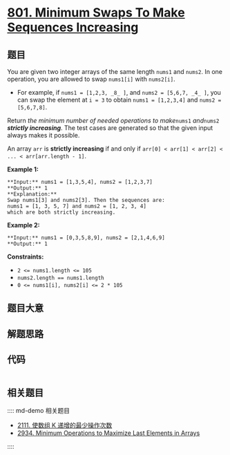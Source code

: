 # [801. Minimum Swaps To Make Sequences Increasing](https://leetcode.com/problems/minimum-swaps-to-make-sequences-increasing)

## 题目

You are given two integer arrays of the same length `nums1` and `nums2`. In
one operation, you are allowed to swap `nums1[i]` with `nums2[i]`.

  * For example, if `nums1 = [1,2,3, _8_ ]`, and `nums2 = [5,6,7, _4_ ]`, you can swap the element at `i = 3` to obtain `nums1 = [1,2,3,4]` and `nums2 = [5,6,7,8]`.

Return _the minimum number of needed operations to make_`nums1` _and_`nums2`
_**strictly increasing**_. The test cases are generated so that the given
input always makes it possible.

An array `arr` is **strictly increasing** if and only if `arr[0] < arr[1] <
arr[2] < ... < arr[arr.length - 1]`.



**Example 1:**

    
    
    **Input:** nums1 = [1,3,5,4], nums2 = [1,2,3,7]
    **Output:** 1
    **Explanation:** 
    Swap nums1[3] and nums2[3]. Then the sequences are:
    nums1 = [1, 3, 5, 7] and nums2 = [1, 2, 3, 4]
    which are both strictly increasing.
    

**Example 2:**

    
    
    **Input:** nums1 = [0,3,5,8,9], nums2 = [2,1,4,6,9]
    **Output:** 1
    



**Constraints:**

  * `2 <= nums1.length <= 105`
  * `nums2.length == nums1.length`
  * `0 <= nums1[i], nums2[i] <= 2 * 105`


## 题目大意

## 解题思路

## 代码

```javascript

```

## 相关题目

:::: md-demo 相关题目
- [2111. 使数组 K 递增的最少操作次数](https://leetcode.com/problems/minimum-operations-to-make-the-array-k-increasing)
- [2934. Minimum Operations to Maximize Last Elements in Arrays](https://leetcode.com/problems/minimum-operations-to-maximize-last-elements-in-arrays)

::::
